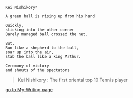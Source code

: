 ```
Kei Nishikory*

A green ball is rising up from his hand

Quickly, 
sticking into the other corner
Barely managed ball crossed the net. 

But,
Run like a shepherd to the ball,
soar up into the air, 
stab the ball like a king Arthur.

Ceremony of victory 
and shouts of the spectators
```

> Kei Nishikory : The first oriental top 10 Tennis player

[go to My-Writing page](/Midterm/My-Writing/My-Writing.html)
